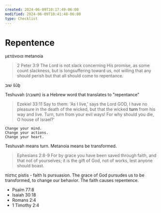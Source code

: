 ```yaml
---
created: 2024-06-09T10:17:49-06:00
modified: 2024-06-09T10:41:48-06:00
type: Checklist
---
```


# Repentence

μετάνοια metanoia

> 2 Peter 3:9
> The Lord is not slack concerning His promise, as some count slackness, but is longsuffering toward us, not willing that any should perish but that all should come to repentance.

שׁוּב 
šûḇ

Teshuvah (תשובה) is a Hebrew word that translates to "repentance"

> Ezekiel 33:11
> Say to them: 'As I live,' says the Lord GOD, 
> I have no pleasure in the death of the wicked, 
> but that the wicked **turn** from his way and live. 
> Turn, turn from your evil ways! For why should you die, O house of Israel?'

```
Change your mind.
Change your actions.
Change your heart.
```

Teshuvah means turn. 
Metanoia means be transformed.

> Ephesians 2:8-9
> For by grace you have been saved through faith, and that not of yourselves; it is the gift of God, not of works, lest anyone should boast.

πίστις pistis - faith
Is pursuasion. The grace of God pursudes us to be transformed, to change our behavior. The faith causes repentence.

- Psalm 77:8
- Isaiah 30:18
- Romans 2:4
- 1 Timothy 2:4
